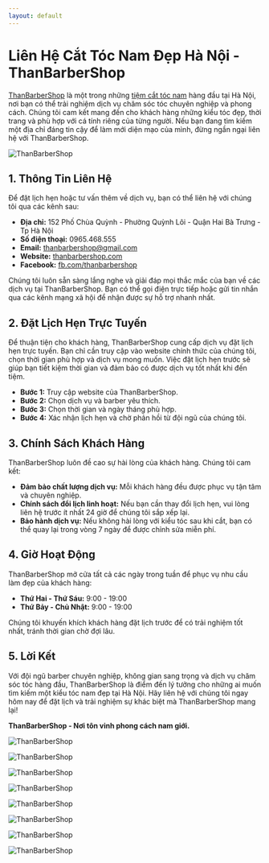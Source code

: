 ```yaml
---
layout: default
---
```


# Liên Hệ Cắt Tóc Nam Đẹp Hà Nội - ThanBarberShop

[ThanBarberShop](https://thanbarbershop.com) là một trong những [tiệm cắt tóc nam](https://thanbarbershop.com/dichvu/cat-toc-nam) hàng đầu tại Hà Nội, nơi bạn có thể trải nghiệm dịch vụ chăm sóc tóc chuyên nghiệp và phong cách. Chúng tôi cam kết mang đến cho khách hàng những kiểu tóc đẹp, thời trang và phù hợp với cá tính riêng của từng người. Nếu bạn đang tìm kiếm một địa chỉ đáng tin cậy để làm mới diện mạo của mình, đừng ngần ngại liên hệ với ThanBarberShop.

![ThanBarberShop](images/than-barber-shop.jpg)

## 1. Thông Tin Liên Hệ

Để đặt lịch hẹn hoặc tư vấn thêm về dịch vụ, bạn có thể liên hệ với chúng tôi qua các kênh sau:

- **Địa chỉ:** 152 Phố Chùa Quỳnh - Phường Quỳnh Lôi - Quận Hai Bà Trưng - Tp Hà Nội
- **Số điện thoại:** 0965.468.555
- **Email:** thanbarbershop@gmail.com
- **Website:** [thanbarbershop.com](https://thanbarbershop.com)
- **Facebook:** [fb.com/thanbarbershop](https://facebook.com/thanbarbershop)

Chúng tôi luôn sẵn sàng lắng nghe và giải đáp mọi thắc mắc của bạn về các dịch vụ tại ThanBarberShop. Bạn có thể gọi điện trực tiếp hoặc gửi tin nhắn qua các kênh mạng xã hội để nhận được sự hỗ trợ nhanh nhất.

## 2. Đặt Lịch Hẹn Trực Tuyến

Để thuận tiện cho khách hàng, ThanBarberShop cung cấp dịch vụ đặt lịch hẹn trực tuyến. Bạn chỉ cần truy cập vào website chính thức của chúng tôi, chọn thời gian phù hợp và dịch vụ mong muốn. Việc đặt lịch hẹn trước sẽ giúp bạn tiết kiệm thời gian và đảm bảo có được dịch vụ tốt nhất khi đến tiệm.

- **Bước 1:** Truy cập website của ThanBarberShop.
- **Bước 2:** Chọn dịch vụ và barber yêu thích.
- **Bước 3:** Chọn thời gian và ngày tháng phù hợp.
- **Bước 4:** Xác nhận lịch hẹn và chờ phản hồi từ đội ngũ của chúng tôi.

## 3. Chính Sách Khách Hàng

ThanBarberShop luôn đề cao sự hài lòng của khách hàng. Chúng tôi cam kết:

- **Đảm bảo chất lượng dịch vụ:** Mỗi khách hàng đều được phục vụ tận tâm và chuyên nghiệp.
- **Chính sách đổi lịch linh hoạt:** Nếu bạn cần thay đổi lịch hẹn, vui lòng liên hệ trước ít nhất 24 giờ để chúng tôi sắp xếp lại.
- **Bảo hành dịch vụ:** Nếu không hài lòng với kiểu tóc sau khi cắt, bạn có thể quay lại trong vòng 7 ngày để được chỉnh sửa miễn phí.

## 4. Giờ Hoạt Động

ThanBarberShop mở cửa tất cả các ngày trong tuần để phục vụ nhu cầu làm đẹp của khách hàng:

- **Thứ Hai - Thứ Sáu:** 9:00 - 19:00
- **Thứ Bảy - Chủ Nhật:** 9:00 - 19:00

Chúng tôi khuyến khích khách hàng đặt lịch trước để có trải nghiệm tốt nhất, tránh thời gian chờ đợi lâu.

## 5. Lời Kết

Với đội ngũ barber chuyên nghiệp, không gian sang trọng và dịch vụ chăm sóc tóc hàng đầu, ThanBarberShop là điểm đến lý tưởng cho những ai muốn tìm kiếm một kiểu tóc nam đẹp tại Hà Nội. Hãy liên hệ với chúng tôi ngay hôm nay để đặt lịch và trải nghiệm sự khác biệt mà ThanBarberShop mang lại!

**ThanBarberShop - Nơi tôn vinh phong cách nam giới.**

![ThanBarberShop](images/toc-nam-dep-1.jpg)

![ThanBarberShop](images/toc-nam-dep-2.jpg)

![ThanBarberShop](images/toc-nam-dep-33.jpg)

![ThanBarberShop](images/toc-nam-dep-34.jpg)

![ThanBarberShop](images/toc-nam-dep-37.jpg)

![ThanBarberShop](images/toc-nam-dep-38.jpg)

![ThanBarberShop](images/toc-nam-dep-39.jpg)

![ThanBarberShop](images/toc-nam-dep-40.jpg)
